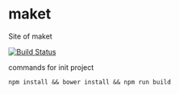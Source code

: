 # maket
Site of maket

[![Build Status](https://travis-ci.org/vaeum/maket.svg?branch=master)](https://travis-ci.org/vaeum/maket)

commands for init project

```
npm install && bower install && npm run build
```
